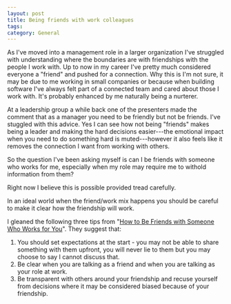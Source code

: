 ```yaml
---
layout: post
title: Being friends with work colleagues
tags: 
category: General
---
```


As I've moved into a management role in a larger organization I've struggled with understanding where the boundaries are with friendships with the people I work with. Up to now in my career I've pretty much considered everyone a "friend" and pushed for a connection. Why this is I'm not sure, it may be due to me working in small companies or because when building software I've always felt part of a connected team and cared about those I work with. It's probably enhanced by me naturally being a nurterer. 

At a leadership group a while back one of the presenters made the comment that as a manager you need to be friendly but not be friends. I've stuggled with this advice. Yes I can see how not being "friends" makes being a leader and making the hard decisions easier---the emotional impact when you need to do something hard is muted---however it also feels like it removes the connection I want from working with others.

So the question I've been asking myself is can I be friends with someone who works for me, especially when my role may require me to withold information from them?  

Right now I believe this is possible provided tread carefully.

In an ideal world when the friend/work mix happens you should be careful to make it clear how the friendship will work.

I gleaned the following three tips from "[How to Be Friends with Someone Who Works for You](https://hbr.org/2018/02/how-to-be-friends-with-someone-who-works-for-you)". They suggest that:  

1) You should set expectations at the start - you may not be able to share something with them upfront, you will never lie to them but you may choose to say I cannot discuss that.  
2) Be clear when you are talking as a friend and when you are talking as your role at work. 
3) Be transparent with others around your friendship and recuse yourself from decisions where it may be considered biased because of your friendship.  
